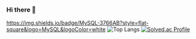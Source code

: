 ### Hi there 👋

 https://img.shields.io/badge/MySQL-3766AB?style=flat-square&logo=MySQL&logoColor=white
![Top Langs](https://github-readme-stats.vercel.app/api/top-langs/?username=jungryuel&ltheme=gruvbox)
[![Solved.ac Profile](http://mazassumnida.wtf/api/generate_badge?boj=zldrktduf0927)](https://solved.ac/zldrktduf0927)
<!--
**jungryuel/jungryuel** is a ✨ _special_ ✨ repository because its `README.md` (this file) appears on your GitHub profile.

Here are some ideas to get you started:

- 🔭 I’m currently working on ...
- 🌱 I’m currently learning ...
- 👯 I’m looking to collaborate on ...
- 🤔 I’m looking for help with ...
- 💬 Ask me about ...
- 📫 How to reach me: ...
- 😄 Pronouns: ...
- ⚡ Fun fact: ...
-->

